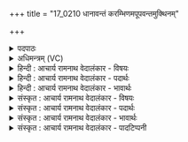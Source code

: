+++
title = "17_0210 धानावन्तं करम्भिणमपूपवन्तमुक्थिनम्"

+++
<details><summary>पदपाठः</summary>

धा꣣ना꣡व꣢न्तम्। क꣣रम्भि꣡ण꣢म्। अ꣣पूप꣡व꣢न्तम्। उ꣣क्थि꣡न꣢म्। इ꣡न्द्र꣢꣯। प्रा꣣तः꣢। जु꣣षस्व। नः। २१०।
</details>

<details><summary>अधिमन्त्रम् (VC)</summary>

- इन्द्रः
- विश्वामित्रो गाथिनः
- गायत्री
- षड्जः
- ऐन्द्रं काण्डम्
</details>

<details><summary>हिन्दी : आचार्य रामनाथ वेदालंकार - विषयः</summary>

अगले मन्त्र में इन्द्र नाम से परमात्मा और विद्वान् अतिथि को बुलाया जा रहा है।
</details>

<details><summary>हिन्दी : आचार्य रामनाथ वेदालंकार - पदार्थः</summary>

पदार्थान्वयभाषाः -  प्रथम—विद्वान् अतिथि के पक्ष में।हे (इन्द्र) विद्वन् ! आप (प्रातः) इस प्रभातकाल में (नः) हमारे (धानावन्तम्) भुने हुए जवों से युक्त, (करम्भिणम्) घृतमिश्रित सत्तुओं से युक्त, (अपूपवन्तम्) घी मिले जौ या चावल के पूड़ों से युक्त और(उक्थिनम्) वेदमन्त्रों के स्तोत्रों से युक्त यज्ञ में (जुषस्व) प्रीतिपूर्वक आइए ॥ द्वितीय—अध्यात्म-पक्ष में।हे (इन्द्र) परमात्मन् ! आप (प्रातः) प्रभात-वेला में (नः) हमारे (धानावन्तम्) धारणा, ध्यान, समाधियों से युक्त अर्थात् उपासनाकाण्ड से युक्त, (करम्भिणम्) कर्मकाण्ड से युक्त, (अपूपवन्तम्) ज्ञानकाण्ड से युक्त और(उक्थिनम्) सामगान से युक्त उपासना-यज्ञ को (जुषस्व) प्रीतिपूर्वक सेवन कीजिए ॥७॥ इस मन्त्र में श्लेषालङ्कार है ॥७॥
</details>

<details><summary>हिन्दी : आचार्य रामनाथ वेदालंकार - भावार्थः</summary>

भावार्थभाषाः -  सब मनुष्यों को चाहिए कि वे जौ, सत्तू, पूड़े आदि सुगन्धित, मधुर, पुष्टिप्रद तथा आरोग्यदायक द्रव्यों का अग्नि में होम करके वायुमण्डल को स्वच्छ करें। इसी प्रकार ज्ञानकाण्ड, कर्मकाण्ड उपासनाकाण्ड का आश्रय लेकर सामगान करते हुए परमात्मा की पूजा करें। इससे अभ्युदय और मोक्ष को साधें ॥७॥
</details>

<details><summary>संस्कृत : आचार्य रामनाथ वेदालंकार - विषयः</summary>

अथेन्द्रनाम्ना परमात्मा विद्वानतिथिश्चाहूयते।
</details>

<details><summary>संस्कृत : आचार्य रामनाथ वेदालंकार - पदार्थः</summary>

पदार्थान्वयभाषाः -  प्रथमः—विद्वत्परः। हे (इन्द्र) विद्वन् ! त्वम् (प्रातः) प्रभातकालेऽस्मिन् (नः) अस्माकम् (धानावन्तम्) धानाः भृष्टयवाः तद्वन्तम्, (करम्भिणम्) करम्भो घृतमिश्रिताः सक्तवः तद्वन्तम्, (अपूपवन्तम्) अपूपः घृतमिश्रो यवमयस्तण्डुलमयो वा पुरोडाशः तद्वन्तम्, (उक्थिनम्) स्तोत्रवन्तम् यज्ञम्। उच्यते इति उक्थः स्तोत्रम्। ततो मत्वर्थे इनिः प्रत्ययः। त्वम् (जुषस्व) प्रीतिपूर्वकं सेवस्व। जुषी प्रीतिसेवनयोः, तुदादिः ॥ अथ द्वितीयः—अध्यात्मपरः। हे (इन्द्र) परमात्मन्, त्वम् (प्रातः) प्रभातवेलायाम् (नः) अस्माकम् (धानावन्तम्) धानाः धारणाध्यानसमाधयः तद्वन्तम्, उपासनाकाण्डयुक्तम् इत्यर्थः। (करम्भिणम्) करम्भः कर्मकाण्डं तद्वन्तम्। करोतेर्बाहुलकाद् औणादिकोऽम्भच् प्रत्ययः। (अपूपवन्तम्) अपूपो ज्ञानकाण्डं, तद्वन्तम्। आप्नोति व्याप्नोति जिज्ञासून् इत्यपूपो ज्ञानम्। (उक्थिनम्) सामगानयुक्तम् उपासनायज्ञम् (जुषस्व) प्रीतिपूर्वकं (सेवस्व) ॥७॥२ अत्र श्लेषालङ्कारः ॥७॥
</details>

<details><summary>संस्कृत : आचार्य रामनाथ वेदालंकार - भावार्थः</summary>

भावार्थभाषाः -  सर्वैर्मनुष्यैर्यवसक्त्वपूपादीनि सुगन्धिमिष्टपुष्ट्यारोग्यकराणि द्रव्याण्यग्नौ हुत्वा वायुमण्डलं स्वच्छं विधेयम्। तथैव ज्ञानकर्मोपासनाकाण्डमाश्रित्य सामगानं कुर्वद्भिः परमात्मा पूजनीयः। एतेन चाभ्युदयनिः श्रेयसयोः सिद्धिः साधनीया ॥७॥
</details>

<details><summary>संस्कृत : आचार्य रामनाथ वेदालंकार - पादटिप्पनी</summary>

टिप्पणी:   १. ऋ० ३।५२।१, य० २०।२९। २. दयानन्दर्षिणा मन्त्रोऽयम् ऋग्भाष्ये राजविषये, यजुर्भाष्ये च विद्वद्विषये व्याख्यातः।
</details>